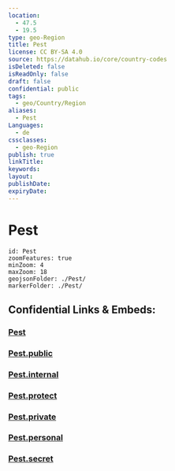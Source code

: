 ```yaml
---
location:
  - 47.5
  - 19.5
type: geo-Region
title: Pest
license: CC BY-SA 4.0
source: https://datahub.io/core/country-codes
isDeleted: false
isReadOnly: false
draft: false
confidential: public
tags:
  - geo/Country/Region
aliases:
  - Pest
Languages:
  - de
cssclasses:
  - geo-Region
publish: true
linkTitle:
keywords:
layout:
publishDate:
expiryDate:
---
```


# Pest

```leaflet
id: Pest
zoomFeatures: true 
minZoom: 4 
maxZoom: 18
geojsonFolder: ./Pest/
markerFolder: ./Pest/
```


## Confidential Links & Embeds: 

### [Pest](/_Standards/Earth/Continent/Europe/Europe~East/Hungary/Counties~Hungary/Bács-Kiskun/Pest.md) 

### [Pest.public](/_public/Earth/Continent/Europe/Europe~East/Hungary/Counties~Hungary/Bács-Kiskun/Pest.public.md) 

### [Pest.internal](/_internal/Earth/Continent/Europe/Europe~East/Hungary/Counties~Hungary/Bács-Kiskun/Pest.internal.md) 

### [Pest.protect](/_protect/Earth/Continent/Europe/Europe~East/Hungary/Counties~Hungary/Bács-Kiskun/Pest.protect.md) 

### [Pest.private](/_private/Earth/Continent/Europe/Europe~East/Hungary/Counties~Hungary/Bács-Kiskun/Pest.private.md) 

### [Pest.personal](/_personal/Earth/Continent/Europe/Europe~East/Hungary/Counties~Hungary/Bács-Kiskun/Pest.personal.md) 

### [Pest.secret](/_secret/Earth/Continent/Europe/Europe~East/Hungary/Counties~Hungary/Bács-Kiskun/Pest.secret.md)

